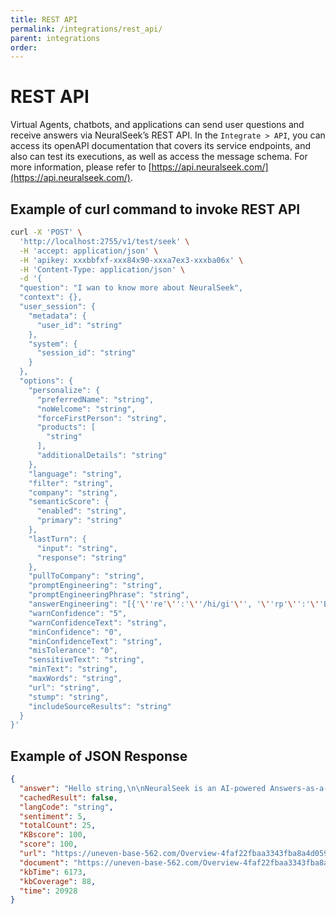 ```yaml
---
title: REST API
permalink: /integrations/rest_api/
parent: integrations
order:
---
```


# REST API

Virtual Agents, chatbots, and applications can send user questions and receive answers via NeuralSeek’s REST API. In the `Integrate > API`, you can access its openAPI documentation that covers its service endpoints, and also can test its executions, as well as access the message schema. For more information, please refer to [https://api.neuralseek.com/](https://api.neuralseek.com/).

## Example of curl command to invoke REST API

```bash
curl -X 'POST' \
  'http://localhost:2755/v1/test/seek' \
  -H 'accept: application/json' \
  -H 'apikey: xxxbbfxf-xxx84x90-xxxa7ex3-xxxba06x' \
  -H 'Content-Type: application/json' \
  -d '{
  "question": "I wan to know more about NeuralSeek",
  "context": {},
  "user_session": {
    "metadata": {
      "user_id": "string"
    },
    "system": {
      "session_id": "string"
    }
  },
  "options": {
    "personalize": {
      "preferredName": "string",
      "noWelcome": "string",
      "forceFirstPerson": "string",
      "products": [
        "string"
      ],
      "additionalDetails": "string"
    },
    "language": "string",
    "filter": "string",
    "company": "string",
    "semanticScore": {
      "enabled": "string",
      "primary": "string"
    },
    "lastTurn": {
      "input": "string",
      "response": "string"
    },
    "pullToCompany": "string",
    "promptEngineering": "string",
    "promptEngineeringPhrase": "string",
    "answerEngineering": "[{'\''re'\'':'\''/hi/gi'\'', '\''rp'\'':'\''Bye!'\''}]",
    "warnConfidence": "5",
    "warnConfidenceText": "string",
    "minConfidence": "0",
    "minConfidenceText": "string",
    "misTolerance": "0",
    "sensitiveText": "string",
    "minText": "string",
    "maxWords": "string",
    "url": "string",
    "stump": "string",
    "includeSourceResults": "string"
  }
}'
```

## Example of JSON Response

```json
{
  "answer": "Hello string,\n\nNeuralSeek is an AI-powered Answers-as-a-Service, designed to enhance information sharing and customer support within organizations’ virtual agents. It works by leveraging the capabilities of a sophisticated Large Language Model and the users’ corporate KnowledgeBase, allowing virtual agents to provide concise and contextually relevant responses to user queries. \n\nNeuralSeek offers a clickable path to fact-check AI response, utilization of data analytics to enhance AI natural language capabilities and comprehensive step-by-step instructions for maintaining accuracy and clean resource data. It also features an advanced Personal Identifiable Information (PII) detection routine that automatically identifies any PII within user inputs. \n\nIt was created in October of 2022, by CerebralBlue. It can be used either in IBM cloud or Amazon Web Services (AWS).",
  "cachedResult": false,
  "langCode": "string",
  "sentiment": 5,
  "totalCount": 25,
  "KBscore": 100,
  "score": 100,
  "url": "https://uneven-base-562.com/Overview-4faf22fbaa3343fba8a4d0594dc7789",
  "document": "https://uneven-base-562.com/Overview-4faf22fbaa3343fba8a4d0594dc7789",
  "kbTime": 6173,
  "kbCoverage": 88,
  "time": 20928
}
```
